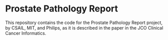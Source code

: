 # Prostate Pathology Report

This repository contains the code for the Prostate Pathology Report project, by CSAIL, MIT, and Philips, as it is described in the paper in the JCO Clinical Cancer Informatics. 

